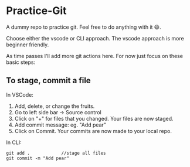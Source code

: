 # Practice-Git
A dummy repo to practice git. Feel free to do anything with it 😄.    

Choose either the vscode or CLI approach. The vscode approach is more beginner friendly.

As time passes I'll add more git actions here. For now just focus on these basic steps:
## To stage, commit a file
In VSCode:
1. Add, delete, or change the fruits.
2. Go to left side bar -> Source control
3. Click on "+" for files that you changed. Your files are now staged. 
4. Add commit message: eg. "Add pear" 
5. Click on Commit. Your commits are now made to your local repo.

In CLI:
```
git add .            //stage all files
git commit -m "Add pear"
```